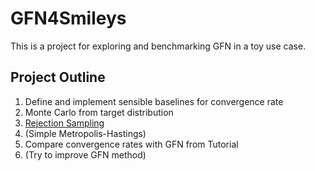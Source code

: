 # GFN4Smileys

This is a project for exploring and benchmarking GFN in a toy use case.

## Project Outline
1. Define and implement sensible baselines for convergence rate
  1. Monte Carlo from target distribution
  2. [Rejection Sampling](https://en.wikipedia.org/wiki/Rejection_sampling)
  3. (Simple Metropolis-Hastings)
2. Compare convergence rates with GFN from Tutorial
3. (Try to improve GFN method)
